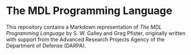 # The MDL Programming Language

This repository contains a Markdown representation of *The MDL Programming Language* by S. W. Galley and Greg Pfister, originally written with support from the Advanced Research Projects Agency of the Department of Defense (DARPA).
